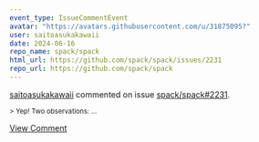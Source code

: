 ```yaml
---
event_type: IssueCommentEvent
avatar: "https://avatars.githubusercontent.com/u/31875095?"
user: saitoasukakawaii
date: 2024-06-16
repo_name: spack/spack
html_url: https://github.com/spack/spack/issues/2231
repo_url: https://github.com/spack/spack
---
```


<a href='https://github.com/saitoasukakawaii' target='_blank'>saitoasukakawaii</a> commented on issue <a href='https://github.com/spack/spack/issues/2231' target='_blank'>spack/spack#2231</a>.

<small>> Yep! Two observations:...</small>

<a href='https://github.com/spack/spack/issues/2231' target='_blank'>View Comment</a>